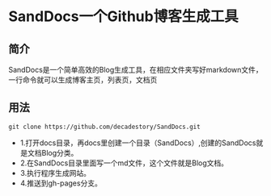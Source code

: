 # SandDocs一个Github博客生成工具

<!-- SandDocs是一个简单高效的Blog生成工具，在相应文件夹写好markdown文件，一行命令就可以生成博客主页，列表页，文档页 -->

## 简介
SandDocs是一个简单高效的Blog生成工具，在相应文件夹写好markdown文件，一行命令就可以生成博客主页，列表页，文档页


## 用法
```shell
git clone https://github.com/decadestory/SandDocs.git
```

* 1.打开docs目录，再docs里创建一个目录（SandDocs）,创建的SandDocs就是文档Blog分类。
* 2.在SandDocs目录里面写一个md文件，这个文件就是Blog文档。
* 3.执行程序生成网站。
* 4.推送到gh-pages分支。
